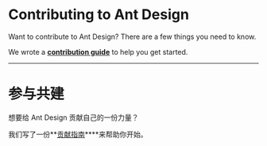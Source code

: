# Contributing to Ant Design

Want to contribute to Ant Design? There are a few things you need to know.

We wrote a **[contribution guide](https://ant.design/docs/react/contributing)** to help you get started.

---

# 参与共建

想要给 Ant Design 贡献自己的一份力量？

我们写了一份**[贡献指南](https://ant.design/docs/react/contributing-cn)****来帮助你开始。

